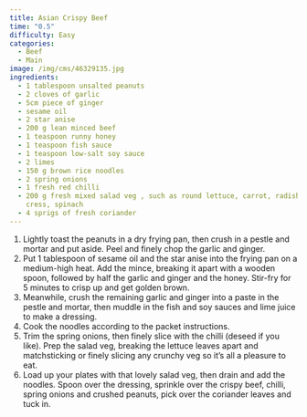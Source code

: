 ```yaml
---
title: Asian Crispy Beef
time: "0.5"
difficulty: Easy
categories:
  - Beef
  - Main
image: /img/cms/46329135.jpg
ingredients:
  - 1 tablespoon unsalted peanuts
  - 2 cloves of garlic
  - 5cm piece of ginger
  - sesame oil
  - 2 star anise
  - 200 g lean minced beef
  - 1 teaspoon runny honey
  - 1 teaspoon fish sauce
  - 1 teaspoon low-salt soy sauce
  - 2 limes
  - 150 g brown rice noodles
  - 2 spring onions
  - 1 fresh red chilli
  - 200 g fresh mixed salad veg , such as round lettuce, carrot, radishes,
    cress, spinach
  - 4 sprigs of fresh coriander
---
```

1. Lightly toast the peanuts in a dry frying pan, then crush in a pestle and mortar and put aside. Peel and finely chop the garlic and ginger.
2. Put 1 tablespoon of sesame oil and the star anise into the frying pan on a medium-high heat. Add the mince, breaking it apart with a wooden spoon, followed by half the garlic and ginger and the honey. Stir-fry for 5 minutes to crisp up and get golden brown.
3. Meanwhile, crush the remaining garlic and ginger into a paste in the pestle and mortar, then muddle in the fish and soy sauces and lime juice to make a dressing.
4. Cook the noodles according to the packet instructions.
5. Trim the spring onions, then finely slice with the chilli (deseed if you like). Prep the salad veg, breaking the lettuce leaves apart and matchsticking or finely slicing any crunchy veg so it’s all a pleasure to eat.
6. Load up your plates with that lovely salad veg, then drain and add the noodles. Spoon over the dressing, sprinkle over the crispy beef, chilli, spring onions and crushed peanuts, pick over the coriander leaves and tuck in.